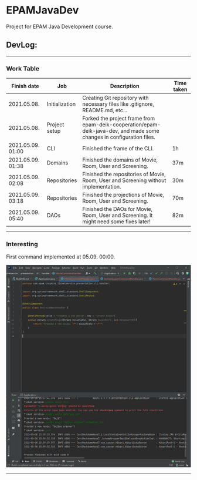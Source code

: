 # EPAMJavaDev
Project for EPAM Java Development course.

## DevLog:

---
### Work Table

| Finish date | Job | Description | Time taken |
| -- | -- | -- | -- |
| 2021.05.08. | Initialization | Creating Git repository with necessary files like .gitignore, README.md, etc... |
| 2021.05.08. | Project setup | Forked the project frame from epam-deik-cooperation/epam-deik-java-dev, and made some changes in configuration files. |
| 2021.05.09. 01:00 | CLI | Finished the frame of the CLI. | 1h |
| 2021.05.09. 01:38 | Domains | Finished the domains of Movie, Room, User and Screening. | 37m |
| 2021.05.09. 02:08 | Repositories | Finished the repositories of Movie, Room, User and Screening without implementation. | 30m |
| 2021.05.09. 03:18 | Repositories | Finished the projections of Movie, Room, User and Screening. | 70m |
| 2021.05.09. 05:40 | DAOs | Finished the DAOs for Movie, Room, User and Screening. It might need some fixes later! | 82m |
---

### Interesting

First command implemented at 05.09. 00:00.

![First command](IMGs/first_command.png)

---
